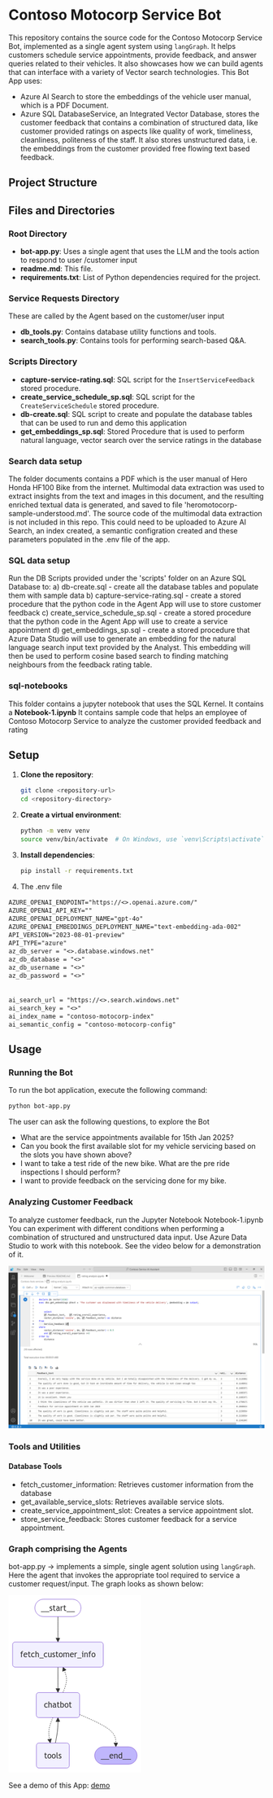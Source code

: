 # Contoso Motocorp Service Bot

This repository contains the source code for the Contoso Motocorp Service Bot, implemented as a single agent system using `langGraph`.
It helps customers schedule service appointments, provide feedback, and answer queries related to their vehicles.
It also showcases how we can build agents that can interface with a variety of Vector search technologies. This Bot App uses:
- Azure AI Search to store the embeddings of the vehicle user manual, which is a PDF Document. 
- Azure SQL DatabaseService, an Integrated Vector Database, stores the customer feedback that contains a combination of structured data, like customer provided ratings on aspects like quality of work, timeliness, cleanliness, politeness of the staff. It also stores unstructured data, i.e. the embeddings from the customer provided free flowing text based feedback.

## Project Structure

## Files and Directories

### Root Directory

- **bot-app.py**: Uses a single agent that uses the LLM and the tools action to respond to user /customer input
- **readme.md**: This file.
- **requirements.txt**: List of Python dependencies required for the project.

### Service Requests Directory

These are called by the Agent based on the customer/user input

- **db_tools.py**: Contains database utility functions and tools. 
- **search_tools.py**: Contains tools for performing search-based Q&A.

### Scripts Directory

- **capture-service-rating.sql**: SQL script for the `InsertServiceFeedback` stored procedure.
- **create_service_schedule_sp.sql**: SQL script for the `CreateServiceSchedule` stored procedure. 
- **db-create.sql**: SQL script to create and populate the database tables that can be used to run and demo this application
- **get_embeddings_sp.sql**: Stored Procedure that is used to perform natural language, vector search over the service ratings in the database

### Search data setup

The folder documents contains a PDF which is the user manual of Hero Honda HF100 Bike from the internet. Multimodal data extraction was used to extract insights from the text and images in this document, and the resulting enriched textual data is generated, and saved to file 'heromotocorp-sample-understood.md'. The source code of the multimodal data extraction is not included in this repo.
This could need to be uploaded to Azure AI Search, an index created, a semantic configration created and these parameters populated in the .env file of the app.

### SQL data setup

Run the DB Scripts provided under the 'scripts' folder on an Azure SQL Database to:
a) db-create.sql - create all the database tables and populate them with sample data
b) capture-service-rating.sql - create a stored procedure that the python code in the Agent App will use to store customer feedback
c) create_service_schedule_sp.sql - create a stored procedure that the python code in the Agent App will use to create a service appointment
d) get_embeddings_sp.sql - create a stored procedure that Azure Data Studio will use to generate an embedding for the natural language search input text provided by the Analyst. This embedding will then be used to perform cosine based search to finding matching neighbours from the feedback rating table.


### sql-notebooks

This folder contains a jupyter notebook that uses the SQL Kernel. It contains a **Notebook-1.ipynb**
It contains sample code that helps an employee of Contoso Motocorp Service to analyze the customer provided feedback and rating

## Setup

1. **Clone the repository**:
    ```sh
    git clone <repository-url>
    cd <repository-directory>
    ```

2. **Create a virtual environment**:
    ```sh
    python -m venv venv
    source venv/bin/activate  # On Windows, use `venv\Scripts\activate`
    ```

3. **Install dependencies**:
    ```sh
    pip install -r requirements.txt
    ```

5. The .env file

```
AZURE_OPENAI_ENDPOINT="https://<>.openai.azure.com/"
AZURE_OPENAI_API_KEY=""
AZURE_OPENAI_DEPLOYMENT_NAME="gpt-4o"
AZURE_OPENAI_EMBEDDINGS_DEPLOYMENT_NAME="text-embedding-ada-002"
API_VERSION="2023-08-01-preview"
API_TYPE="azure"
az_db_server = "<>.database.windows.net"
az_db_database = "<>"
az_db_username = "<>"
az_db_password = "<>"


ai_search_url = "https://<>.search.windows.net"
ai_search_key = "<>"
ai_index_name = "contoso-motocorp-index"
ai_semantic_config = "contoso-motocorp-config"
```

## Usage

### Running the Bot

To run the bot application, execute the following command:

```sh
python bot-app.py
```

The user can ask the following questions, to explore the Bot
- What are the service appointments available for 15th Jan 2025?
- Can you book the first available slot for my vehicle servicing based on the slots you have shown above?
- I want to take a test ride of the new bike. What are the pre ride inspections I should perform?
- I want to provide feedback on the servicing done for my bike.

### Analyzing Customer Feedback
To analyze customer feedback, run the Jupyter Notebook Notebook-1.ipynb
You can experiment with different conditions when performing a combination of structured and unstructured data input.
Use Azure Data Studio to work with this notebook. See the video below for a demonstration of it.

![alt text](image.png)

### Tools and Utilities
#### Database Tools

- fetch_customer_information: Retrieves customer information from the database
- get_available_service_slots: Retrieves available service slots.
- create_service_appointment_slot: Creates a service appointment slot.
- store_service_feedback: Stores customer feedback for a service appointment.

### Graph comprising the Agents

bot-app.py -> implements a simple, single agent solution using `langGraph`. Here the agent that invokes the appropriate tool required to service a customer request/input.
The graph looks as shown below:

![Contoso Motocorp Service Bot](graph_bot_app.png)


See a demo of this App: [demo](https://youtu.be/QSEe6Z56TBo)

